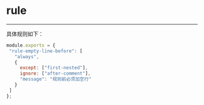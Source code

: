 # rule
 **** 
 
 具体规则如下：
 ```js
module.exports = {
  "rule-empty-line-before": [
    "always",
    {
      except: ["first-nested"],
      ignore: ["after-comment"],
      "message": "规则前必须加空行"
    }
  ]
};
```